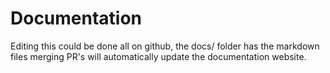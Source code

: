 # Documentation

Editing this could be done all on github, the docs/ folder has the markdown files
merging PR's will automatically update the documentation website.
